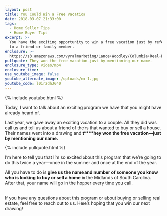 ```yaml
---
layout: post
title: You Could Win a Free Vacation
date: 2018-03-07 21:33:00
tags:
  - Home Seller Tips
  - Home Buyer Tips
excerpt: >-
  You have the exciting opportunity to win a free vacation just by referring us
  to a friend or family member.
enclosure: >-
  https://s3.amazonaws.com/vyralmarketing/Lance+Woodley/Columbia+Real+Estate+Agent-+You+Could+Win+a+Free+Vacation.mp4
pullquote: They won the free vacation—just by mentioning our name.
enclosure_type: video/mp4
enclosure_time:
use_youtube_image: false
youtube_alternate_image: /uploads/no-1.jpg
youtube_code: l0ir2dhJG40
---
```


{% include youtube.html %}

Today, I want to talk about an exciting program we have that you might have already heard of.

Last year, we gave away an exciting vacation to a couple. All they did was call us and tell us about a friend of theirs that wanted to buy or sell a house. Their names went into a drawing and **t****hey won the free vacation—just by mentioning our name.**

{% include pullquote.html %}

I’m here to tell you that I’m so excited about this program that we’re going to do this twice a year—once in the summer and once at the end of the year.

All you have to do is **give us the name and number of someone you know who is looking to buy or sell a home** in the Midlands of South Carolina. After that, your name will go in the hopper every time you call.

<br>If you have any questions about this program or about buying or selling real estate, feel free to reach out to us. Here’s hoping that you win our next drawing!